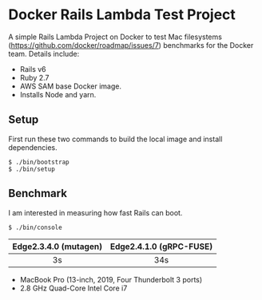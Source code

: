 
# Docker Rails Lambda Test Project

A simple Rails Lambda Project on Docker to test Mac filesystems (https://github.com/docker/roadmap/issues/7) benchmarks for the Docker team. Details include:

* Rails v6
* Ruby 2.7
* AWS SAM base Docker image.
* Installs Node and yarn.

## Setup

First run these two commands to build the local image and install dependencies.

```shell
$ ./bin/bootstrap
$ ./bin/setup
```

## Benchmark

I am interested in measuring how fast Rails can boot.

```shell
$ ./bin/console
```

| Edge2.3.4.0 (mutagen) | Edge2.4.1.0 (gRPC-FUSE) |
| :-------------------: | :---------------------: |
|           3s          |           34s           |

* MacBook Pro (13-inch, 2019, Four Thunderbolt 3 ports)
* 2.8 GHz Quad-Core Intel Core i7
